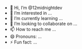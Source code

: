 - 👋 Hi, I’m @12midnightdev
- 👀 I’m interested in ...
- 🌱 I’m currently learning ...
- 💞️ I’m looking to collaborate on ...
- 📫 How to reach me ...
- 😄 Pronouns: ...
- ⚡ Fun fact: ...

<!---
12midnightdev/12midnightdev is a ✨ special ✨ repository because its `README.md` (this file) appears on your GitHub profile.
You can click the Preview link to take a look at your changes.
--->
